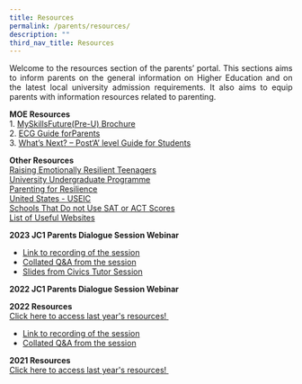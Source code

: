 ```yaml
---
title: Resources
permalink: /parents/resources/
description: ""
third_nav_title: Resources
---
```

<p align="justify">Welcome to the resources section of the parents&rsquo; portal. This sections aims to inform parents on the general information on Higher Education and on the latest local university admission requirements. It also aims to equip parents with information resources related to parenting.</p>
<p><strong>MOE Resources<br /></strong>1. <a href="https://www.moe.gov.sg/docs/default-source/document/education/programmes/social-emotional-learning/ecg-resources/preu-brochure.pdf" target="_blank" rel="noopener">MySkillsFuture(Pre-U) Brochure</a><br />2.&nbsp;<a href="https://www.moe.gov.sg/microsites/ecg-parent-guide/index.html#p=1" target="_blank" rel="noopener">ECG Guide forParents</a><br />3.&nbsp;<a href="https://www.moe.gov.sg/docs/default-source/document/education/programmes/social-emotional-learning/ecg-resources/moe_next_a-level.pdf" target="_blank" rel="noopener">What&rsquo;s Next? &ndash; Post&lsquo;A&rsquo; level Guide for Students</a></p>
<p><strong>Other Resources<br /></strong><a href="/files/Raising_resilient_teenager.pdf" target="_blank" rel="noopener">Raising Emotionally Resilient Teenagers</a><br /><a href="/files/University%20undergraduate%20programme.pdf" target="_blank" rel="noopener">University Undergraduate Programme</a><br /><a href="/files/Parenting%20for%20resilience.pdf" target="_blank" rel="noopener">Parenting for Resilience</a><br /><a href="/files/2014_USEIC_USA.pdf" target="_blank" rel="noopener">United States - USEIC</a><br /><a href="/files/Schools%20That%20Do%20Not%20Use%20SAT%20or%20ACT%20Scores.pdf" target="_blank" rel="noopener">Schools That Do not Use SAT or ACT Scores</a><br /><a href="/files/Useful%20websites%20for%20parents.pdf" target="_blank" rel="noopener">List of Useful Websites</a></p>

<p><strong>2023 JC1 Parents Dialogue Session Webinar</strong><strong><br /></strong></p>
<ul>
<li><a href="https://vimeo.com/805357802/97d64ff9ad" target="_blank" rel="noopener">Link to recording of the session</a></li>
<li><a href="/files/2023/2023_JC1_Parents_Dialogue_QA.pdf" target="_blank" rel="noopener">Collated Q&amp;A from the session</a></li>	
<li><a href="/files/2023/Slides_from_CT_Session.pdf" target="_blank" rel="noopener">Slides from Civics Tutor Session</a></li>	
	
	
</ul>
<p><strong>2022 JC1 Parents Dialogue Session Webinar</strong><strong><br /></strong></p>
<p><strong>2022 Resources<br /></strong><a href="/parents/resources/2022-resources" target="">Click here to access last year's resources!&nbsp;</a></p>
<ul>
<li><a href="https://vimeo.com/674918007/5d80a6ae29" target="_blank" rel="noopener">Link to recording of the session</a></li>
<li><a href="/files/202_%20JC1_Parents_Dialogue_Session_collated_QA.pdf" target="_blank" rel="noopener">Collated Q&amp;A from the session</a></li>
</ul>
<p><strong>2021 Resources<br /></strong><a href="/parents/resources/2021-resources" target="">Click here to access last year's resources!&nbsp;</a></p>